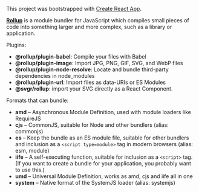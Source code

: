 This project was bootstrapped with [Create React App](https://github.com/facebook/create-react-app).

[**Rollup**](https://rollupjs.org) is a module bundler for JavaScript which compiles small pieces of code into something larger and more complex, such as a library or application.

Plugins:

- **@rollup/plugin-babel**: Compile your files with Babel
- **@rollup/plugin-image**: Import JPG, PNG, GIF, SVG, and WebP files
- **@rollup/plugin-node-resolve**: Locate and bundle third-party dependencies in node_modules
- **@rollup/plugin-url**: Import files as data-URIs or ES Modules
- **@svgr/rollup**: import your SVG directly as a React Component.

Formats that can bundle:

- **amd** – Asynchronous Module Definition, used with module loaders like RequireJS
- **cjs** – CommonJS, suitable for Node and other bundlers (alias: commonjs)
- **es** – Keep the bundle as an ES module file, suitable for other bundlers and inclusion as a `<script type=module>` tag in modern browsers (alias: esm, module)
- **iife** – A self-executing function, suitable for inclusion as a `<script>` tag. (If you want to create a bundle for your application, you probably want to use this.)
- **umd** – Universal Module Definition, works as amd, cjs and iife all in one
- **system** – Native format of the SystemJS loader (alias: systemjs)
